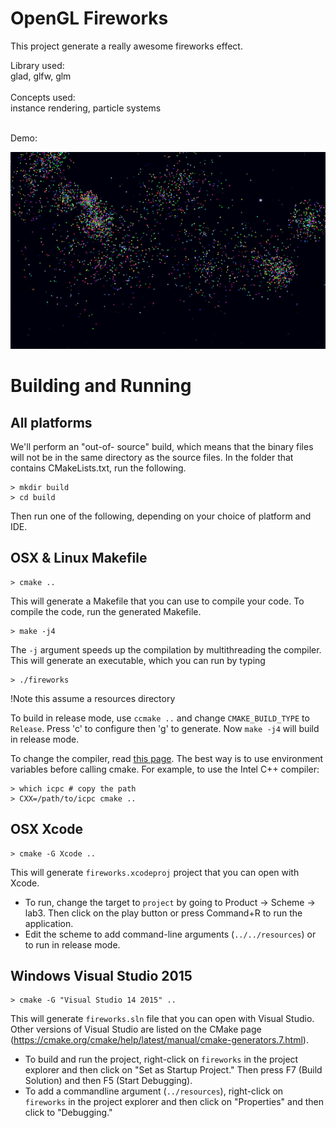 OpenGL Fireworks
========================================
This project generate a really awesome fireworks effect. </br>

Library used: </br>
glad, glfw, glm
</br></br>
Concepts used:</br>
instance rendering, particle systems
</br></br>

Demo:

![](https://github.com/zhisongliang/Fireworks/blob/main/resources/fireworks.gif)

**Building and Running**
===========================================

All platforms
-------------

We'll perform an "out-of- source" build, which means that the binary files
will not be in the same directory as the source files. In the folder that
contains CMakeLists.txt, run the following.

	> mkdir build
	> cd build

Then run one of the following, depending on your choice of platform and IDE.

OSX & Linux Makefile
--------------------

	> cmake ..

This will generate a Makefile that you can use to compile your code. To
compile the code, run the generated Makefile.

	> make -j4

The `-j` argument speeds up the compilation by multithreading the compiler.
This will generate an executable, which you can run by typing

	> ./fireworks

!Note this assume a resources directory

To build in release mode, use `ccmake ..` and change `CMAKE_BUILD_TYPE` to
`Release`. Press 'c' to configure then 'g' to generate. Now `make -j4` will
build in release mode.

To change the compiler, read [this
page](http://cmake.org/Wiki/CMake_FAQ#How_do_I_use_a_different_compiler.3F).
The best way is to use environment variables before calling cmake. For
example, to use the Intel C++ compiler:

	> which icpc # copy the path
	> CXX=/path/to/icpc cmake ..

OSX Xcode
---------

	> cmake -G Xcode ..

This will generate `fireworks.xcodeproj` project that you can open with Xcode.

- To run, change the target to `project` by going to Product -> Scheme -> lab3.
  Then click on the play button or press Command+R to run the application.
- Edit the scheme to add command-line arguments (`../../resources`) or to run
  in release mode.

Windows Visual Studio 2015
--------------------------

	> cmake -G "Visual Studio 14 2015" ..

This will generate `fireworks.sln` file that you can open with Visual Studio.
Other versions of Visual Studio are listed on the CMake page
(<https://cmake.org/cmake/help/latest/manual/cmake-generators.7.html>).

- To build and run the project, right-click on `fireworks` in the project explorer
  and then click on "Set as Startup Project." Then press F7 (Build Solution)
  and then F5 (Start Debugging).
- To add a commandline argument (`../resources`), right-click on `fireworks` in
  the project explorer and then click on "Properties" and then click to
  "Debugging."
